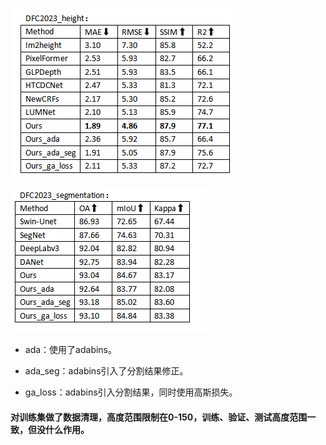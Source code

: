 ![image-20240514121124266](./images/5_14_1.png)

![image-20240514121212259](./images/5_14_2.png)

* ada：使用了adabins。

* ada_seg：adabins引入了分割结果修正。

* ga_loss：adabins引入分割结果，同时使用高斯损失。

#### 对训练集做了数据清理，高度范围限制在0-150，训练、验证、测试高度范围一致，但没什么作用。
